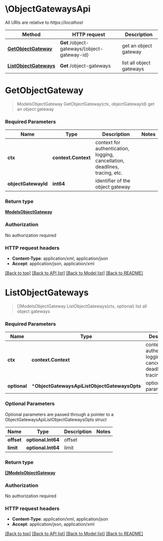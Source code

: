 # \ObjectGatewaysApi

All URIs are relative to *https://localhost*

Method | HTTP request | Description
------------- | ------------- | -------------
[**GetObjectGateway**](ObjectGatewaysApi.md#GetObjectGateway) | **Get** /object-gateways/{object-gateway-id} | get an object gateway
[**ListObjectGateways**](ObjectGatewaysApi.md#ListObjectGateways) | **Get** /object-gateways | list all object gateways


# **GetObjectGateway**
> ModelsObjectGateway GetObjectGateway(ctx, objectGatewayId)
get an object gateway

### Required Parameters

Name | Type | Description  | Notes
------------- | ------------- | ------------- | -------------
 **ctx** | **context.Context** | context for authentication, logging, cancellation, deadlines, tracing, etc.
  **objectGatewayId** | **int64**| identifier of the object gateway | 

### Return type

[**ModelsObjectGateway**](models.ObjectGateway.md)

### Authorization

No authorization required

### HTTP request headers

 - **Content-Type**: application/xml, application/json
 - **Accept**: application/json, application/xml

[[Back to top]](#) [[Back to API list]](../README.md#documentation-for-api-endpoints) [[Back to Model list]](../README.md#documentation-for-models) [[Back to README]](../README.md)

# **ListObjectGateways**
> []ModelsObjectGateway ListObjectGateways(ctx, optional)
list all object gateways

### Required Parameters

Name | Type | Description  | Notes
------------- | ------------- | ------------- | -------------
 **ctx** | **context.Context** | context for authentication, logging, cancellation, deadlines, tracing, etc.
 **optional** | ***ObjectGatewaysApiListObjectGatewaysOpts** | optional parameters | nil if no parameters

### Optional Parameters
Optional parameters are passed through a pointer to a ObjectGatewaysApiListObjectGatewaysOpts struct

Name | Type | Description  | Notes
------------- | ------------- | ------------- | -------------
 **offset** | **optional.Int64**| offset | 
 **limit** | **optional.Int64**| limit | 

### Return type

[**[]ModelsObjectGateway**](*models.ObjectGateway.md)

### Authorization

No authorization required

### HTTP request headers

 - **Content-Type**: application/xml, application/json
 - **Accept**: application/json, application/xml

[[Back to top]](#) [[Back to API list]](../README.md#documentation-for-api-endpoints) [[Back to Model list]](../README.md#documentation-for-models) [[Back to README]](../README.md)

